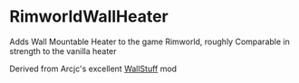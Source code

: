 # RimworldWallHeater
Adds Wall Mountable Heater to the game Rimworld, roughly Comparable in strength to the vanilla heater 

Derived from Arcjc's excellent [WallStuff](https://steamcommunity.com/sharedfiles/filedetails/?id=1994340640) mod
